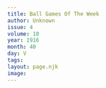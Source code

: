 ```yaml
---
title: Ball Games Of The Week
author: Unknown
issue: 4
volume: 10
year: 1916
month: 40
day: V
tags:
layout: page.njk
image:
---
```

